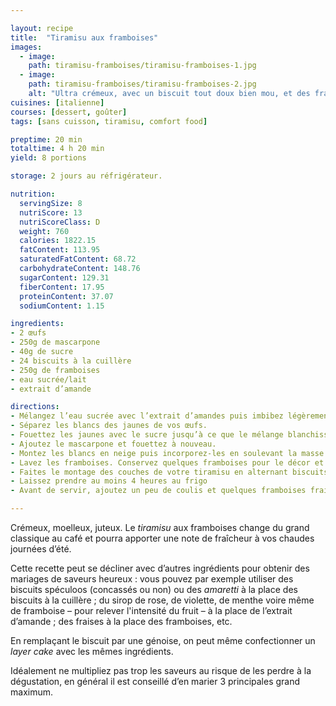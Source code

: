 ```yaml
---

layout: recipe
title:  "Tiramisu aux framboises"
images:
  - image:
    path: tiramisu-framboises/tiramisu-framboises-1.jpg
  - image:
    path: tiramisu-framboises/tiramisu-framboises-2.jpg
    alt: "Ultra crémeux, avec un biscuit tout doux bien mou, et des framboises juteuses juste comme il faut. Ça change du tiramisu au café, et les framboises apportent une texture supplémentaire à la mâche."
cuisines: [italienne]
courses: [dessert, goûter]
tags: [sans cuisson, tiramisu, comfort food]

preptime: 20 min
totaltime: 4 h 20 min
yield: 8 portions

storage: 2 jours au réfrigérateur.

nutrition:
  servingSize: 8
  nutriScore: 13
  nutriScoreClass: D
  weight: 760
  calories: 1822.15
  fatContent: 113.95
  saturatedFatContent: 68.72
  carbohydrateContent: 148.76
  sugarContent: 129.31
  fiberContent: 17.95
  proteinContent: 37.07
  sodiumContent: 1.15

ingredients:
- 2 œufs
- 250g de mascarpone
- 40g de sucre
- 24 biscuits à la cuillère
- 250g de framboises
- eau sucrée/lait
- extrait d’amande

directions:
- Mélangez l’eau sucrée avec l’extrait d’amandes puis imbibez légèrement vos biscuits à la cuillère.
- Séparez les blancs des jaunes de vos œufs. 
- Fouettez les jaunes avec le sucre jusqu’à ce que le mélange blanchisse. On ne recherche pas le volume ici, on l’amènera plus tard avec les blancs en neige. 
- Ajoutez le mascarpone et fouettez à nouveau.
- Montez les blancs en neige puis incorporez-les en soulevant la masse à la maryse jusqu’à obtenir une crème homogène.
- Lavez les framboises. Conservez quelques framboises pour le décor et mixez/écrasez les autres. Si vous préférez un coulis lisse, n'hésitez pas à le filtrer au tamis. 
- Faites le montage des couches de votre tiramisu en alternant biscuits, crème au mascarpone et coulis/purée de framboises.
- Laissez prendre au moins 4 heures au frigo
- Avant de servir, ajoutez un peu de coulis et quelques framboises fraiches sur votre tiramisu. Vous pouvez également agrémenter de sucre glace et/ou de feuilles de menthes, de spéculoos ou pistaches concassées, de cacao en poudre, des brisures ou copeaux de chocolat noir, de zestes de citron, etc.

---
```


Crémeux, moelleux, juteux. Le <i lang="en">tiramisu</i> aux framboises change du grand classique au café et pourra apporter une note de fraîcheur à vos chaudes journées d’été.

Cette recette peut se décliner avec d’autres ingrédients pour obtenir des mariages de saveurs heureux&nbsp;: vous pouvez par exemple utiliser des biscuits spéculoos (concassés ou non) ou des <i lang="it">amaretti</i> à la place des biscuits à la cuillère&nbsp;; du sirop de rose, de violette, de menthe voire même de framboise – pour relever l'intensité du fruit – à la place de l’extrait d’amande&nbsp;; des fraises à la place des framboises, etc. 

En remplaçant le biscuit par une génoise, on peut même confectionner un <i lang="en">layer cake</i> avec les mêmes ingrédients. 

Idéalement ne multipliez pas trop les saveurs au risque de les perdre à la dégustation, en général il est conseillé d’en marier 3&nbsp;principales grand maximum. 